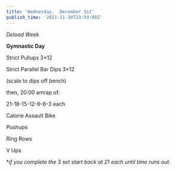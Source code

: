 ```yaml
---
title: 'Wednesday,  December 1st'
publish_time: '2021-11-30T23:59:00Z'
---
```


*Deload Week*

**Gymnastic Day**

Strict Pullups 3×12

Strict Parallel Bar Dips 3×12

(scale to dips off bench)

then, 20:00 amrap of:

21-18-15-12-9-6-3 each

Calorie Assault Bike

Pushups

Ring Rows

V Ups

\**if you complete the 3 set start back at 21 each until time runs out.*
